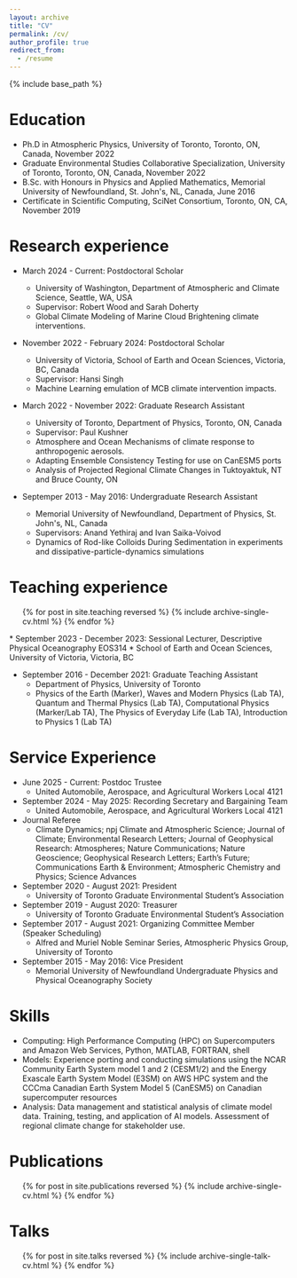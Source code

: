 ```yaml
---
layout: archive
title: "CV"
permalink: /cv/
author_profile: true
redirect_from:
  - /resume
---
```


{% include base_path %}

Education
======
* Ph.D in Atmospheric Physics, University of Toronto, Toronto, ON, Canada, November 2022
* Graduate Environmental Studies Collaborative Specialization, University of Toronto, Toronto, ON, Canada, November 2022
* B.Sc. with Honours in Physics and Applied Mathematics, Memorial University of Newfoundland, St. John's, NL, Canada, June 2016
* Certificate in Scientific Computing, SciNet Consortium, Toronto, ON, CA, November 2019

Research experience
======
* March 2024 - Current: Postdoctoral Scholar
  * University of Washington, Department of Atmospheric and Climate Science, Seattle, WA, USA
  * Supervisor: Robert Wood and Sarah Doherty
  * Global Climate Modeling of Marine Cloud Brightening climate interventions. 

* November 2022 - February 2024: Postdoctoral Scholar
  * University of Victoria, School of Earth and Ocean Sciences, Victoria, BC, Canada
  * Supervisor: Hansi Singh
  * Machine Learning emulation of MCB climate intervention impacts.
 
* March 2022 - November 2022: Graduate Research Assistant
  * University of Toronto, Department of Physics, Toronto, ON, Canada
  * Supervisor: Paul Kushner
  * Atmosphere and Ocean Mechanisms of climate response to anthropogenic aerosols.
  * Adapting Ensemble Consistency Testing for use on CanESM5 ports
  * Analysis of Projected Regional Climate Changes in Tuktoyaktuk, NT and Bruce County, ON

* Septemper 2013 - May 2016: Undergraduate Research Assistant
  * Memorial University of Newfoundland, Department of Physics, St. John's, NL, Canada
  * Supervisors: Anand Yethiraj and Ivan Saika-Voivod
  * Dynamics of Rod-like Colloids During Sedimentation in experiments and dissipative-particle-dynamics simulations

Teaching experience
======
  <ul>{% for post in site.teaching reversed %}
    {% include archive-single-cv.html %}
  {% endfor %}</ul>
* September 2023 - December 2023: Sessional Lecturer, Descriptive Physical Oceanography EOS314
  * School of Earth and Ocean Sciences, University of Victoria, Victoria, BC

* September 2016 - December 2021: Graduate Teaching Assistant
  * Department of Physics, University of Toronto
  * Physics of the Earth (Marker), Waves and Modern Physics (Lab TA), Quantum and Thermal Physics (Lab TA), Computational Physics (Marker/Lab TA), The Physics of Everyday Life (Lab TA), Introduction to Physics 1 (Lab TA)

Service Experience
======
* June 2025 - Current: Postdoc Trustee
  * United Automobile, Aerospace, and Agricultural Workers Local 4121 
* September 2024 - May 2025: Recording Secretary and Bargaining Team
  * United Automobile, Aerospace, and Agricultural Workers Local 4121
* Journal Referee
  * Climate Dynamics; npj Climate and Atmospheric Science; Journal of Climate; Environmental Research Letters; Journal of Geophysical Research: Atmospheres; Nature Communications; Nature Geoscience; Geophysical Research Letters; Earth’s Future; Communications Earth & Environment; Atmospheric Chemistry and Physics; Science Advances
* September 2020 - August 2021: President
  * University of Toronto Graduate Environmental Student’s Association
* September 2019 - August 2020: Treasurer
  * University of Toronto Graduate Environmental Student’s Association
* September 2017 - August 2021: Organizing Committee Member (Speaker Scheduling)
  * Alfred and Muriel Noble Seminar Series, Atmospheric Physics Group, University of Toronto
* September 2015 - May 2016: Vice President
  * Memorial University of Newfoundland Undergraduate Physics and Physical Oceanography Society

Skills
======
* Computing: High Performance Computing (HPC) on Supercomputers and Amazon Web Services, Python, MATLAB, FORTRAN, shell
* Models: Experience porting and conducting simulations using the NCAR Community Earth System model 1 and 2 (CESM1/2) and the Energy Exascale Earth System Model (E3SM) on AWS HPC system and the CCCma Canadian Earth System Model 5 (CanESM5) on Canadian supercomputer resources
* Analysis: Data management and statistical analysis of climate model data. Training, testing, and application of AI models. Assessment of regional climate change for stakeholder use.

Publications
======
  <ul>{% for post in site.publications reversed %}
    {% include archive-single-cv.html %}
  {% endfor %}</ul>
  
Talks
======
  <ul>{% for post in site.talks reversed %}
    {% include archive-single-talk-cv.html  %}
  {% endfor %}</ul>
